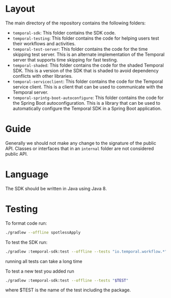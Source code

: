 # Layout

The main directory of the repository contains the following folders:
- `temporal-sdk`: This folder contains the SDK code.
- `temporal-testing`: This folder contains the code for helping users test their workflows and activities.
- `temporal-test-server`: This folder contains the code for the time skipping test server. This is an alternate implementation of the Temporal server that supports time skipping for fast testing.
- `temporal-shaded`: This folder contains the code for the shaded Temporal SDK. This is a version of the SDK that is shaded to avoid dependency conflicts with other libraries.
- `temporal-serviceclient`: This folder contains the code for the Temporal service client. This is a client that can be used to communicate with the Temporal server.
- `temporal-sprintg-boot-autoconfigure`: This folder contains the code for the Spring Boot autoconfiguration. This is a library that can be used to automatically configure the Temporal SDK in a Spring Boot application.

# Guide

Generally we should not make any change to the signature of the public API. Classes or interfaces that in an `internal` folder are not considered public API.

# Language

The SDK should be written in Java using Java 8.

# Testing

To format code run:

```bash
./gradlew --offline spotlessApply   
```

To test the SDK run:

```bash
./gradlew :temporal-sdk:test --offline --tests "io.temporal.workflow.*"
```

running all tests can take a long time

To test a new test you added run

```bash
./gradlew :temporal-sdk:test --offline --tests "$TEST"
```

where $TEST is the name of the test including the package.